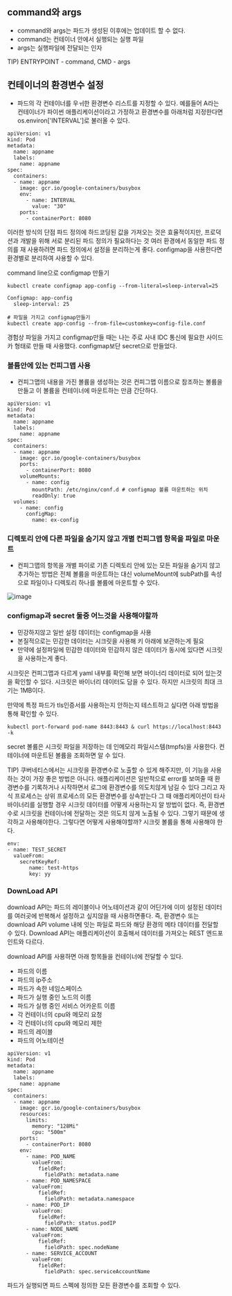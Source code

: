 ## command와 args 
- command와 args는 파드가 생성된 이후에는 업데이트 할 수 없다. 
- command는 컨테이너 안에서 실행되는 실행 파일
- args는 실행파일에 전달되는 인자 

TIP) ENTRYPOINT - command, CMD - args 


## 컨테이너의 환경변수 설정
- 파드의 각 컨테이너를 우ㅟ한 환경변수 리스트를 지정할 수 있다. 예를들어 A라는 컨테이너가 파이썬 애플리케이션이라고 가정하고 환경변수를 아래처럼 지정한다면 os.environ['INTERVAL']로 불러올 수 있다.
```agsl
apiVersion: v1
kind: Pod
metadata:
  name: appname
  labels:
    name: appname
spec:
  containers:
  - name: appname
    image: gcr.io/google-containers/busybox
    env:
      - name: INTERVAL
        value: "30"
    ports:
      - containerPort: 8080
```

이러한 방식의 단점 파드 정의에 하드코딩된 값을 가져오는 것은 효율적이지만, 프로덕션과 개발을 위해 서로 분리된 파드 정의가 필요하다는 것 여러 환경에서 동일한 파드 정의를 재 사용하려면 파드 정의에서 설정을 분리하는게 좋다. 
configmap을 사용한다면 환경별로 분리하여 사용할 수 있다. 

command line으로 configmap 만들기
```agsl
kubectl create configmap app-config --from-literal=sleep-interval=25

Configmap: app-config
  sleep-interval: 25
  
# 파일을 가지고 configmap만들기
kubectl create app-config --from-file=customkey=config-file.conf
```
경험상 파일을 가지고 configmap만들 때는 나는 주로 사내 IDC 통신에 필요한 사이드카 형태로 만들 때 사용했다. configmap보단 secret으로 만들었다. 


### 볼륨안에 있는 컨피그맵 사용 
- 컨피그맵의 내용을 가진 볼륨을 생성하는 것은 컨피그맵 이름으로 참조하는 볼륨을 만들고 이 볼륨을 컨테이너에 마운트하는 만큼 간단하다. 
```agsl
apiVersion: v1
kind: Pod
metadata:
  name: appname
  labels:
    name: appname
spec:
  containers:
  - name: appname
    image: gcr.io/google-containers/busybox
    ports:
      - containerPort: 8080
    volumeMounts:
      - name: config
        mountPath: /etc/nginx/conf.d # configmap 볼륨 마운트하는 위치
        readOnly: true
  volumes:
    - name: config
      configMap:
        name: ex-config
```


### 디렉토리 안에 다른 파일을 숨기지 않고 개별 컨피그맵 항목을 파일로 마운트
- 컨피그맵의 항목을 개별 파이로 기존 디렉토리 안에 있는 모든 파일을 숨기지 않고 추가하는 방법은 전체 볼륨을 마운트하는 대신 volumeMount에 subPath를 속성으로 파일이나 디렉토리 하나를 볼륨에 마운트할 수 있다.


![image](https://github.com/youyoungnam/kubernetes-implement/assets/60678531/897a8c6a-4f85-41ab-bf9f-5b3f264c505a)




### configmap과 secret 둘중 어느것을 사용해야할까
- 민강하지않고 일반 설정 데이터는 configmap을 사용
- 본질적으로는 민감한 데이터는 시크릿을 사용해 키 아래에 보관하는게 필요
- 만약에 설정파일에 민감한 데이터와 민감하지 않은 데이터가 동시에 있다면 시크릿을 사용하는게 좋다.



시크릿은 컨피그맵과 다르게 yaml 내부를 확인해 보면 바이너리 데이터로 되어 있는것을 확인할 수 있다. 시크릿은 바이너리 데이터도 담을 수 있다. 하지만 시크릿의 최대 크기는 1MB이다.


만약에 특정 파드가 tls인증서를 사용하는지 안하는지 테스트하고 싶다면 아래 방법을 통해 확인할 수 있다.
```agsl
kubectl port-forward pod-name 8443:8443 & curl https://localhost:8443 -k
```


secret 볼륨은 시크릿 파일을 저장하는 데 인메모리 파일시스템(tmpfs)을 사용한다. 컨테이너에 마운트된 볼륨을 조회하면 알 수 있다.

TIP) 쿠버네티스에서는 시크릿을 환경변수로 노출할 수 있게 해주지만, 이 기능을 사용하는 것이 가장 좋은 방법은 아니다. 애플리케이션은 일반적으로 error를 보여줄 때 환경변수를 기록하거나 시작하면서 로그에 환경변수를 의도치않게 남길 수 있다
그리고 자식 프로세스는 상위 프로세스의 모든 환경변수를 상속받는다 그 때 애플리케이션이 타사 바이너리를 실행할 경우 시크릿 데이터를 어떻게 사용하는지 알 방법이 없다. 
즉, 환경변수로 시크릿을 컨테이너에 전달하는 것은 의도치 않게 노출될 수 있다. 그렇기 때문에 생각하고 사용해야한다. 그렇다면 어떻게 사용해야할까? 시크릿 볼륨을 통해 사용해야 한다.
```agsl
env:
- name: TEST_SECRET
  valueFrom:
    secretKeyRef:
       name: test-https
       key: yy
```

### DownLoad API 
download API는 파드의 레이블이나 어노테이션과 같이 어딘가에 이미 설정된 데이터를 여러곳에 반복해서 설정하고 싶지않을 때 사용하면좋다. 즉, 환경변수 또는 download API volume 내에 잇는 파일로 파드와 해당 환경의 메타 데이터를 전달할 수 있다. 
Download API는 애플리케이션이 호출해서 데이터를 가져오는 REST 엔드포인트와 다르다.

download API를 사용하면 아래 항목들을 컨테이너에 전달할 수 있다.
- 파드의 이름
- 파드의 ip주소
- 파드가 속한 네임스페이스
- 파드가 실행 중인 노드의 이름
- 파드가 실행 중인 서비스 어카운트 이름
- 각 컨테이너의 cpu와 메모리 요청
- 각 컨테이너의 cpu와 메모리 제한
- 파드의 레이블
- 파드의 어노테이션

```agsl
apiVersion: v1
kind: Pod
metadata:
  name: appname
  labels:
    name: appname
spec:
  containers:
  - name: appname
    image: gcr.io/google-containers/busybox
    resources:
      limits:
        memory: "128Mi"
        cpu: "500m"
    ports:
      - containerPort: 8080
    env:
      - name: POD_NAME
        valueFrom:
          fieldRef:
            fieldPath: metadata.name
      - name: POD_NAMESPACE
        valueFrom:
          fieldRef:
            fieldPath: metadata.namespace
      - name: POD_IP
        valueFrom:
          fieldRef:
            fieldPath: status.podIP
      - name: NODE_NAME
        valueFrom:
          fieldRef:
            fieldPath: spec.nodeName
      - name: SERVICE_ACCOUNT
        valueFrom:
          fieldRef:
            fieldPath: spec.serviceAccountName
```
파드가 실행되면 파드 스펙에 정의한 모든 환경변수를 조회할 수 있다.
